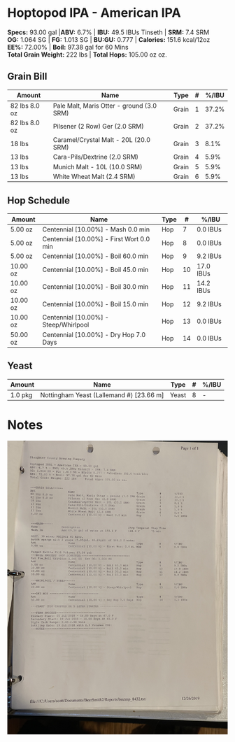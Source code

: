 # Hoptopod IPA - American IPA

**Specs:** 93.00 gal |**ABV:** 6.7% | **IBU:** 49.5 IBUs Tinseth | **SRM:** 7.4 SRM  
**OG:** 1.064 SG | **FG:** 1.013 SG | **BU:GU:** 0.777 | **Calories:** 151.6 kcal/12oz  
**EE%:** 72.00% | **Boil:** 97.38 gal for 60 Mins  
**Total Grain Weight:** 222 lbs | **Total Hops:** 105.00 oz oz.

## Grain Bill
| Amount        | Name                                      | Type  | #   | %/IBU |
| ------------- | ----------------------------------------- | ----- | --- | ----- |
| 82 lbs 8.0 oz | Pale Malt, Maris Otter - ground (3.0 SRM) | Grain | 1   | 37.2% |
| 82 lbs 8.0 oz | Pilsener (2 Row) Ger (2.0 SRM)            | Grain | 2   | 37.2% |
| 18 lbs        | Caramel/Crystal Malt - 20L (20.0 SRM)     | Grain | 3   | 8.1%  |
| 13 lbs        | Cara-Pils/Dextrine (2.0 SRM)              | Grain | 4   | 5.9%  |
| 13 lbs        | Munich Malt - 10L (10.0 SRM)              | Grain | 5   | 5.9%  |
| 13 lbs        | White Wheat Malt (2.4 SRM)                | Grain | 6   | 5.9%  |

## Hop Schedule
| Amount   | Name                                     | Type | #   | %/IBU     |
| -------- | ---------------------------------------- | ---- | --- | --------- |
| 5.00 oz  | Centennial [10.00%] - Mash 0.0 min       | Hop  | 7   | 0.0 IBUs  |
| 5.00 oz  | Centennial [10.00%] - First Wort 0.0 min | Hop  | 8   | 0.0 IBUs  |
| 5.00 oz  | Centennial [10.00%] - Boil 60.0 min      | Hop  | 9   | 9.2 IBUs  |
| 10.00 oz | Centennial [10.00%] - Boil 45.0 min      | Hop  | 10  | 17.0 IBUs |
| 10.00 oz | Centennial [10.00%] - Boil 30.0 min      | Hop  | 11  | 14.2 IBUs |
| 10.00 oz | Centennial [10.00%] - Boil 15.0 min      | Hop  | 12  | 9.2 IBUs  |
| 10.00 oz | Centennial [10.00%] - Steep/Whirlpool    | Hop  | 13  | 0.0 IBUs  |
| 50.00 oz | Centennial [10.00%] - Dry Hop 7.0 Days   | Hop  | 14  | 0.0 IBUs  |
## Yeast

|Amount|Name|Type|#|%/IBU|
|---|---|---|---|---|
|1.0 pkg|Nottingham Yeast (Lallemand #) [23.66 m]|Yeast|8|-|

# Notes


![](../assets/media/Hoptopod.jpg)